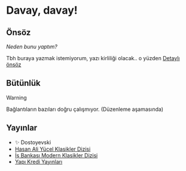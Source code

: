 # Davay, davay!

## Önsöz 

*Neden bunu yaptım?* 

Tbh buraya yazmak istemiyorum, yazı kirliliği olacak.. o yüzden [Detaylı önsöz](/slash/nbr/dostoyevski_ayni_ben.md)

## Bütünlük
> [!WARNING] 
> Bağlantıların bazıları doğru çalışmıyor. (Düzenleme aşamasında)



## Yayınlar

- ✨ Dostoyevski
- [Hasan Ali Yücel Klasikler Dizisi](slash/sample-1.md)
- [İş Bankası Modern Klasikler Dizisi](slash/sample-3.md)
- [Yapı Kredi Yayınları](slash/sample-2.md)



<!--  ESKİ

## Paylaşımlar

#### Hasan Ali Yücel Klasikleri Dizisi


- Pdf: [Yandex Disk](https://disk.yandex.com.tr/d/8o74TZrwVb_rqw)

- Epub: [Yandex Disk](https://disk.yandex.com.tr/d/SeHRrd_twABYOA)


#### İş Bankası Modern Klasikler Dizisi


- [Yandex Disk](https://disk.yandex.com.tr/d/xBbI9SWhKQMy4g)


#### Yapı Kredi Kültür Dizisi


- [Onedrive](https://1drv.ms/b/s!AvbNMdUq-oGBZmI0XStYOs084Y4?e=BCJAe5)

- [Mega](https://mega.nz/file/QpBhRTYK#SQtJrsbAyIpQw_h-KZQpWHqoORP4qjTRVyqtSAvBVFQ)

-->
